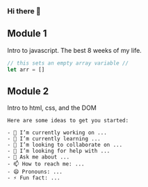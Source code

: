 ### Hi there 👋


## Module 1
Intro to javascript. The best 8 weeks of my life.

```javascript
// this sets an empty array variable //
let arr = []

```

## Module 2
Intro to html, css, and the DOM

```
Here are some ideas to get you started:

- 🔭 I’m currently working on ...
- 🌱 I’m currently learning ...
- 👯 I’m looking to collaborate on ...
- 🤔 I’m looking for help with ...
- 💬 Ask me about ...
- 📫 How to reach me: ...
- 😄 Pronouns: ...
- ⚡ Fun fact: ...

